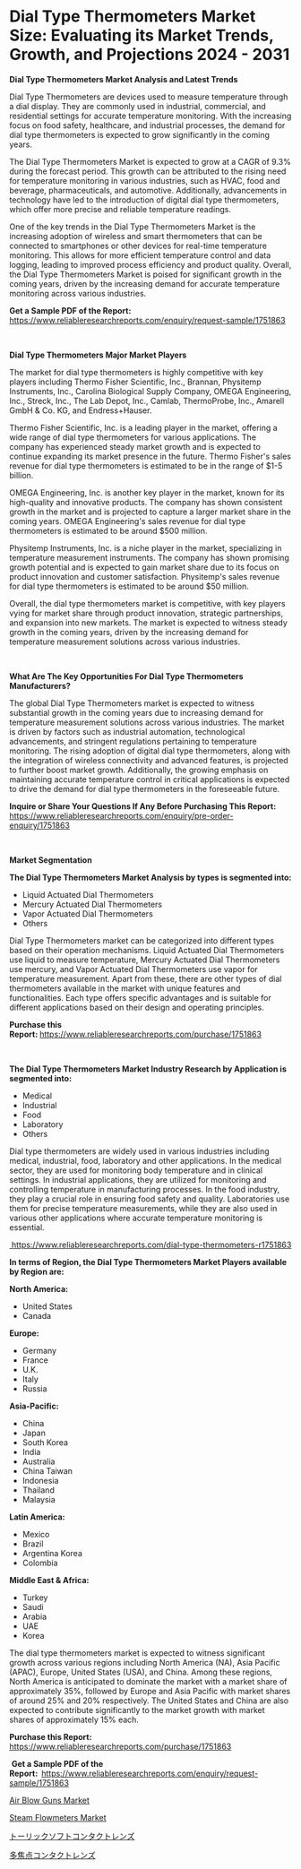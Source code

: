 <p><h1>Dial Type Thermometers Market Size: Evaluating its Market Trends, Growth, and Projections 2024 - 2031</h1></p><p><strong>Dial Type Thermometers Market Analysis and Latest Trends</strong></p>
<p><p>Dial Type Thermometers are devices used to measure temperature through a dial display. They are commonly used in industrial, commercial, and residential settings for accurate temperature monitoring. With the increasing focus on food safety, healthcare, and industrial processes, the demand for dial type thermometers is expected to grow significantly in the coming years.</p><p>The Dial Type Thermometers Market is expected to grow at a CAGR of 9.3% during the forecast period. This growth can be attributed to the rising need for temperature monitoring in various industries, such as HVAC, food and beverage, pharmaceuticals, and automotive. Additionally, advancements in technology have led to the introduction of digital dial type thermometers, which offer more precise and reliable temperature readings.</p><p>One of the key trends in the Dial Type Thermometers Market is the increasing adoption of wireless and smart thermometers that can be connected to smartphones or other devices for real-time temperature monitoring. This allows for more efficient temperature control and data logging, leading to improved process efficiency and product quality. Overall, the Dial Type Thermometers Market is poised for significant growth in the coming years, driven by the increasing demand for accurate temperature monitoring across various industries.</p></p>
<p><strong>Get a Sample PDF of the Report:&nbsp;</strong> <a href="https://www.reliableresearchreports.com/enquiry/request-sample/1751863">https://www.reliableresearchreports.com/enquiry/request-sample/1751863</a></p>
<p>&nbsp;</p>
<p><strong>Dial Type Thermometers Major Market Players</strong></p>
<p><p>The market for dial type thermometers is highly competitive with key players including Thermo Fisher Scientific, Inc., Brannan, Physitemp Instruments, Inc., Carolina Biological Supply Company, OMEGA Engineering, Inc., Streck, Inc., The Lab Depot, Inc., Camlab, ThermoProbe, Inc., Amarell GmbH & Co. KG, and Endress+Hauser.</p><p>Thermo Fisher Scientific, Inc. is a leading player in the market, offering a wide range of dial type thermometers for various applications. The company has experienced steady market growth and is expected to continue expanding its market presence in the future. Thermo Fisher's sales revenue for dial type thermometers is estimated to be in the range of $1-5 billion.</p><p>OMEGA Engineering, Inc. is another key player in the market, known for its high-quality and innovative products. The company has shown consistent growth in the market and is projected to capture a larger market share in the coming years. OMEGA Engineering's sales revenue for dial type thermometers is estimated to be around $500 million.</p><p>Physitemp Instruments, Inc. is a niche player in the market, specializing in temperature measurement instruments. The company has shown promising growth potential and is expected to gain market share due to its focus on product innovation and customer satisfaction. Physitemp's sales revenue for dial type thermometers is estimated to be around $50 million.</p><p>Overall, the dial type thermometers market is competitive, with key players vying for market share through product innovation, strategic partnerships, and expansion into new markets. The market is expected to witness steady growth in the coming years, driven by the increasing demand for temperature measurement solutions across various industries.</p></p>
<p>&nbsp;</p>
<p><strong>What Are The Key Opportunities For Dial Type Thermometers Manufacturers?</strong></p>
<p><p>The global Dial Type Thermometers market is expected to witness substantial growth in the coming years due to increasing demand for temperature measurement solutions across various industries. The market is driven by factors such as industrial automation, technological advancements, and stringent regulations pertaining to temperature monitoring. The rising adoption of digital dial type thermometers, along with the integration of wireless connectivity and advanced features, is projected to further boost market growth. Additionally, the growing emphasis on maintaining accurate temperature control in critical applications is expected to drive the demand for dial type thermometers in the foreseeable future.</p></p>
<p><strong>Inquire or Share Your Questions If Any Before Purchasing This Report:</strong> <a href="https://www.reliableresearchreports.com/enquiry/pre-order-enquiry/1751863">https://www.reliableresearchreports.com/enquiry/pre-order-enquiry/1751863</a></p>
<p>&nbsp;</p>
<p><strong>Market Segmentation</strong></p>
<p><strong>The Dial Type Thermometers Market Analysis by types is segmented into:</strong></p>
<p><ul><li>Liquid Actuated Dial Thermometers</li><li>Mercury Actuated Dial Thermometers</li><li>Vapor Actuated Dial Thermometers</li><li>Others</li></ul></p>
<p><p>Dial Type Thermometers market can be categorized into different types based on their operation mechanisms. Liquid Actuated Dial Thermometers use liquid to measure temperature, Mercury Actuated Dial Thermometers use mercury, and Vapor Actuated Dial Thermometers use vapor for temperature measurement. Apart from these, there are other types of dial thermometers available in the market with unique features and functionalities. Each type offers specific advantages and is suitable for different applications based on their design and operating principles.</p></p>
<p><strong>Purchase this Report:&nbsp;</strong><a href="https://www.reliableresearchreports.com/purchase/1751863">https://www.reliableresearchreports.com/purchase/1751863</a></p>
<p>&nbsp;</p>
<p><strong>The Dial Type Thermometers Market Industry Research by Application is segmented into:</strong></p>
<p><ul><li>Medical</li><li>Industrial</li><li>Food</li><li>Laboratory</li><li>Others</li></ul></p>
<p><p>Dial type thermometers are widely used in various industries including medical, industrial, food, laboratory and other applications. In the medical sector, they are used for monitoring body temperature and in clinical settings. In industrial applications, they are utilized for monitoring and controlling temperature in manufacturing processes. In the food industry, they play a crucial role in ensuring food safety and quality. Laboratories use them for precise temperature measurements, while they are also used in various other applications where accurate temperature monitoring is essential.</p></p>
<p><a href="https://www.reliableresearchreports.com/dial-type-thermometers-r1751863">&nbsp;https://www.reliableresearchreports.com/dial-type-thermometers-r1751863</a></p>
<p><strong>In terms of Region, the Dial Type Thermometers Market Players available by Region are:</strong></p>
<p>
    <p> <strong> North America: </strong>
        <ul>
            <li>United States</li>
            <li>Canada</li>
        </ul>
        </p> 
    <p> <strong> Europe: </strong>
        <ul>
            <li>Germany</li>
            <li>France</li>
            <li>U.K.</li>
            <li>Italy</li>
            <li>Russia</li>
        </ul>
        </p> 
    <p> <strong> Asia-Pacific: </strong>
        <ul>
            <li>China</li>
            <li>Japan</li>
            <li>South Korea</li>
            <li>India</li>
            <li>Australia</li>
            <li>China Taiwan</li>
            <li>Indonesia</li>
            <li>Thailand</li>
            <li>Malaysia</li>
        </ul>
        </p> 
    <p> <strong> Latin America: </strong>
        <ul>
            <li>Mexico</li>
            <li>Brazil</li>
            <li>Argentina Korea</li>
            <li>Colombia</li>
        </ul>
        </p> 
    <p> <strong> Middle East & Africa: </strong>
        <ul>
            <li>Turkey</li>
            <li>Saudi</li>
            <li>Arabia</li>
            <li>UAE</li>
            <li>Korea</li>
        </ul>
    </p>
    </p>
<p><p>The dial type thermometers market is expected to witness significant growth across various regions including North America (NA), Asia Pacific (APAC), Europe, United States (USA), and China. Among these regions, North America is anticipated to dominate the market with a market share of approximately 35%, followed by Europe and Asia Pacific with market shares of around 25% and 20% respectively. The United States and China are also expected to contribute significantly to the market growth with market shares of approximately 15% each.</p></p>
<p><strong>Purchase this Report: </strong><a href="https://www.reliableresearchreports.com/purchase/1751863">https://www.reliableresearchreports.com/purchase/1751863</a></p>
<p>&nbsp;<strong>Get a Sample PDF of the Report:&nbsp;&nbsp;</strong><a href="https://www.reliableresearchreports.com/enquiry/request-sample/1751863">https://www.reliableresearchreports.com/enquiry/request-sample/1751863</a></p>
<p><strong></strong></p>
<p><p><a href="https://github.com/zjyglelu/Market-Research-Report-List-2/blob/main/air-blow-guns-market.md">Air Blow Guns Market</a></p><p><a href="https://github.com/mbisetmhermsr/Market-Research-Report-List-2/blob/main/steam-flowmeters-market.md">Steam Flowmeters Market</a></p><p><a href="https://github.com/RodHoppe07/Market-Research-Report-List-1/blob/main/524669931683.md">トーリックソフトコンタクトレンズ</a></p><p><a href="https://github.com/laurenreichert/Market-Research-Report-List-1/blob/main/836447131682.md">多焦点コンタクトレンズ</a></p></p>